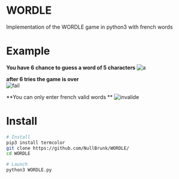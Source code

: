 # WORDLE
Implementation of the WORDLE game in python3 with french words

# Example

**You have 6 chance to guess a word of 5 characters**
![a](https://user-images.githubusercontent.com/106782577/203389397-1aba4280-98a1-48e1-bd3e-f0e51da61636.png)

**after 6 tries the game is over**     
![fail](https://user-images.githubusercontent.com/106782577/203389404-f7f2d85c-2354-447a-8d8f-ff1b5f9f764b.png)

**You can only enter french valid words    **
![invalide](https://user-images.githubusercontent.com/106782577/203389409-39825602-99c7-402d-a1f4-fb3490114f48.png)

# Install 

```bash
# Install
pip3 install termcolor
git clone https://github.com/NullBrunk/WORDLE/
cd WORDLE

# Launch
python3 WORDLE.py
```

